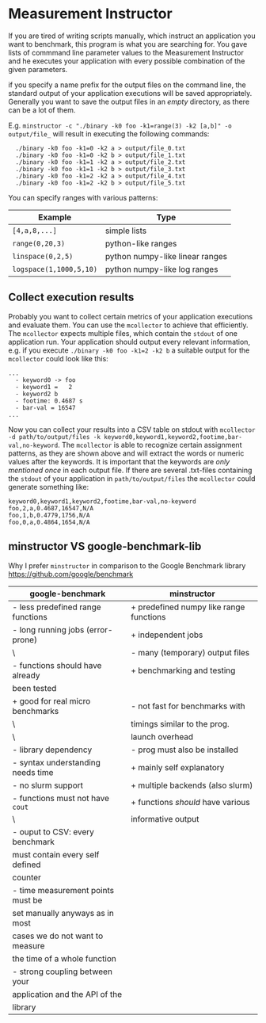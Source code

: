 # Measurement Instructor

If you are tired of writing scripts manually, which instruct
an application you want to benchmark, this program is what
you are searching for. You gave lists of commmand line parameter
values to the Measurement Instructor and he executes your
application with every possible combination of the given parameters.

if you specify a name prefix for the output files on the command line, the
standard output of your application executions will be saved appropriately.
Generally you want to save the output files in an *empty* directory, as
there can be a lot of them.

E.g. `minstructor -c "./binary -k0 foo -k1=range(3) -k2 [a,b]" -o output/file_`
will result in executing the following commands:

```shell
  ./binary -k0 foo -k1=0 -k2 a > output/file_0.txt
  ./binary -k0 foo -k1=0 -k2 b > output/file_1.txt
  ./binary -k0 foo -k1=1 -k2 a > output/file_2.txt
  ./binary -k0 foo -k1=1 -k2 b > output/file_3.txt
  ./binary -k0 foo -k1=2 -k2 a > output/file_4.txt
  ./binary -k0 foo -k1=2 -k2 b > output/file_5.txt
```

You can specify ranges with various patterns:

**Example**               | **Type**
--------------------------|-------------------------
`[4,a,8,...]`             | simple lists
`range(0,20,3)`           | python-like ranges
`linspace(0,2,5)`         | python numpy-like linear ranges
`logspace(1,1000,5,10)`   | python numpy-like log ranges

## Collect execution results
Probably you want to collect certain metrics of your application executions
and evaluate them. You can use the `mcollector` to achieve that efficiently.
The `mcollector` expects multiple files, which contain the `stdout` of one
application run. Your application should output every relevant information,
e.g. if you execute `./binary -k0 foo -k1=2 -k2 b` a suitable output for
the `mcollector` could look like this:

```shell
...
  - keyword0 -> foo
  - keyword1 =   2
  - keyword2 b
  - footime: 0.4687 s
  - bar-val = 16547
...
```

Now you can collect your results into a CSV table on stdout with
`mcollector -d path/to/output/files -k keyword0,keyword1,keyword2,footime,bar-val,no-keyword`. 
The `mcollector` is able to recognize certain assignment patterns, as they are
shown above and will extract the words or numeric values after the keywords. It
is important that the keywords are *only mentioned once* in each output file. If
there are several .txt-files containing the `stdout` of your application in
`path/to/output/files` the `mcollector` could generate something like:

```
keyword0,keyword1,keyword2,footime,bar-val,no-keyword
foo,2,a,0.4687,16547,N/A
foo,1,b,0.4779,1756,N/A
foo,0,a,0.4864,1654,N/A
```

## minstructor VS google-benchmark-lib
Why I prefer `minstructor` in comparison to the Google Benchmark library
https://github.com/google/benchmark

**google-benchmark**              | **minstructor**
----------------------------------|---------------------------------------------
- less predefined range functions | + predefined numpy like range functions
- long running jobs (error-prone) | + independent jobs
\                                 | - many (temporary) output files
- functions should have already   | + benchmarking and testing
  been tested                     |
+ good for real micro benchmarks  | - not fast for benchmarks with
\                                 |   timings similar to the prog.
\                                 |   launch overhead
- library dependency              | - prog must also be installed
- syntax understanding needs time | + mainly self explanatory
- no slurm support                | + multiple backends (also slurm)
- functions must not have `cout`  | + functions *should* have various
\                                 |   informative output
- ouput to CSV: every benchmark   |
  must contain every self defined |
  counter                         |
- time measurement points must be |
  set manually anyways as in most |
  cases we do not want to measure |
  the time of a whole function    |
- strong coupling between your    |
  application and the API of the  |
  library                         |

